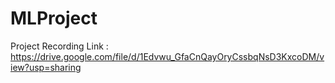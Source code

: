 # MLProject
Project Recording Link : https://drive.google.com/file/d/1Edvwu_GfaCnQayOryCssbqNsD3KxcoDM/view?usp=sharing
